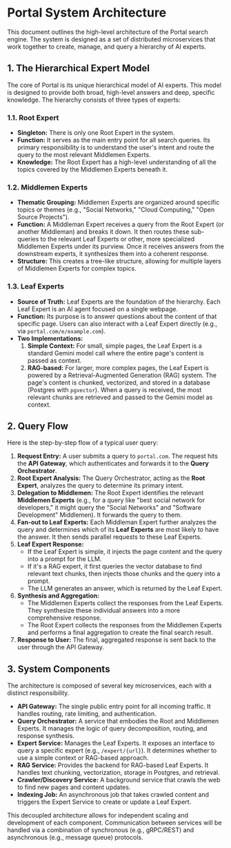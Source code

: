# Portal System Architecture

This document outlines the high-level architecture of the Portal search engine. The system is designed as a set of distributed microservices that work together to create, manage, and query a hierarchy of AI experts.

## 1. The Hierarchical Expert Model

The core of Portal is its unique hierarchical model of AI experts. This model is designed to provide both broad, high-level answers and deep, specific knowledge. The hierarchy consists of three types of experts:

### 1.1. Root Expert
*   **Singleton:** There is only one Root Expert in the system.
*   **Function:** It serves as the main entry point for all search queries. Its primary responsibility is to understand the user's intent and route the query to the most relevant Middlemen Experts.
*   **Knowledge:** The Root Expert has a high-level understanding of all the topics covered by the Middlemen Experts beneath it.

### 1.2. Middlemen Experts
*   **Thematic Grouping:** Middlemen Experts are organized around specific topics or themes (e.g., "Social Networks," "Cloud Computing," "Open Source Projects").
*   **Function:** A Middleman Expert receives a query from the Root Expert (or another Middleman) and breaks it down. It then routes these sub-queries to the relevant Leaf Experts or other, more specialized Middlemen Experts under its purview. Once it receives answers from the downstream experts, it synthesizes them into a coherent response.
*   **Structure:** This creates a tree-like structure, allowing for multiple layers of Middlemen Experts for complex topics.

### 1.3. Leaf Experts
*   **Source of Truth:** Leaf Experts are the foundation of the hierarchy. Each Leaf Expert is an AI agent focused on a single webpage.
*   **Function:** Its purpose is to answer questions about the content of that specific page. Users can also interact with a Leaf Expert directly (e.g., via `portal.com/e/example.com`).
*   **Two Implementations:**
    1.  **Simple Context:** For small, simple pages, the Leaf Expert is a standard Gemini model call where the entire page's content is passed as context.
    2.  **RAG-based:** For larger, more complex pages, the Leaf Expert is powered by a Retrieval-Augmented Generation (RAG) system. The page's content is chunked, vectorized, and stored in a database (Postgres with `pgvector`). When a query is received, the most relevant chunks are retrieved and passed to the Gemini model as context.

## 2. Query Flow

Here is the step-by-step flow of a typical user query:

1.  **Request Entry:** A user submits a query to `portal.com`. The request hits the **API Gateway**, which authenticates and forwards it to the **Query Orchestrator**.
2.  **Root Expert Analysis:** The Query Orchestrator, acting as the **Root Expert**, analyzes the query to determine its primary intent.
3.  **Delegation to Middlemen:** The Root Expert identifies the relevant **Middlemen Experts** (e.g., for a query like "best social network for developers," it might query the "Social Networks" and "Software Development" Middlemen). It forwards the query to them.
4.  **Fan-out to Leaf Experts:** Each Middleman Expert further analyzes the query and determines which of its **Leaf Experts** are most likely to have the answer. It then sends parallel requests to these Leaf Experts.
5.  **Leaf Expert Response:**
    *   If the Leaf Expert is simple, it injects the page content and the query into a prompt for the LLM.
    *   If it's a RAG expert, it first queries the vector database to find relevant text chunks, then injects those chunks and the query into a prompt.
    *   The LLM generates an answer, which is returned by the Leaf Expert.
6.  **Synthesis and Aggregation:**
    *   The Middlemen Experts collect the responses from the Leaf Experts. They synthesize these individual answers into a more comprehensive response.
    *   The Root Expert collects the responses from the Middlemen Experts and performs a final aggregation to create the final search result.
7.  **Response to User:** The final, aggregated response is sent back to the user through the API Gateway.

## 3. System Components

The architecture is composed of several key microservices, each with a distinct responsibility.

*   **API Gateway:** The single public entry point for all incoming traffic. It handles routing, rate limiting, and authentication.
*   **Query Orchestrator:** A service that embodies the Root and Middlemen Experts. It manages the logic of query decomposition, routing, and response synthesis.
*   **Expert Service:** Manages the Leaf Experts. It exposes an interface to query a specific expert (e.g., `/expert/{url}`). It determines whether to use a simple context or RAG-based approach.
*   **RAG Service:** Provides the backend for RAG-based Leaf Experts. It handles text chunking, vectorization, storage in Postgres, and retrieval.
*   **Crawler/Discovery Service:** A background service that crawls the web to find new pages and content updates.
*   **Indexing Job:** An asynchronous job that takes crawled content and triggers the Expert Service to create or update a Leaf Expert.

This decoupled architecture allows for independent scaling and development of each component. Communication between services will be handled via a combination of synchronous (e.g., gRPC/REST) and asynchronous (e.g., message queue) protocols.
